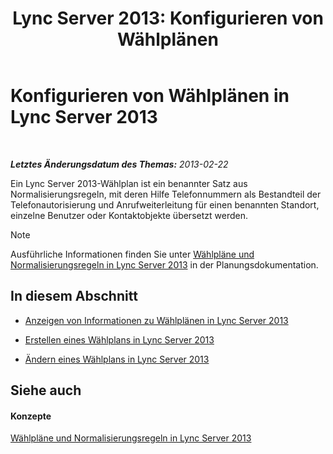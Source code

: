 ﻿---
title: 'Lync Server 2013: Konfigurieren von Wählplänen'
TOCTitle: Konfigurieren von Wählplänen
ms:assetid: d4a4d803-f1a8-4ed9-907e-5f532a0f6c6b
ms:mtpsurl: https://technet.microsoft.com/de-de/library/Gg398922(v=OCS.15)
ms:contentKeyID: 49295519
ms.date: 05/19/2016
mtps_version: v=OCS.15
ms.translationtype: HT
---

# Konfigurieren von Wählplänen in Lync Server 2013

 

_**Letztes Änderungsdatum des Themas:** 2013-02-22_

Ein Lync Server 2013-Wählplan ist ein benannter Satz aus Normalisierungsregeln, mit deren Hilfe Telefonnummern als Bestandteil der Telefonautorisierung und Anrufweiterleitung für einen benannten Standort, einzelne Benutzer oder Kontaktobjekte übersetzt werden.


> [!NOTE]
> Ausführliche Informationen finden Sie unter <A href="lync-server-2013-dial-plans-and-normalization-rules.md">Wählpläne und Normalisierungsregeln in Lync Server 2013</A> in der Planungsdokumentation.



## In diesem Abschnitt

  - [Anzeigen von Informationen zu Wählplänen in Lync Server 2013](lync-server-2013-view-dial-plan-information.md)

  - [Erstellen eines Wählplans in Lync Server 2013](lync-server-2013-create-a-dial-plan.md)

  - [Ändern eines Wählplans in Lync Server 2013](lync-server-2013-modify-a-dial-plan.md)

## Siehe auch

#### Konzepte

[Wählpläne und Normalisierungsregeln in Lync Server 2013](lync-server-2013-dial-plans-and-normalization-rules.md)

